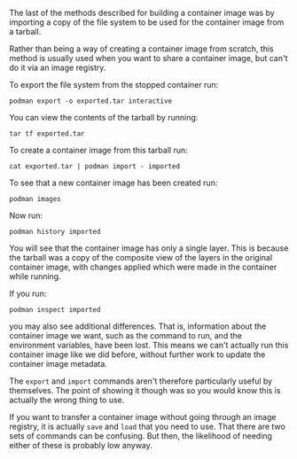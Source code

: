 The last of the methods described for building a container image was by importing a copy of the file system to be used for the container image from a tarball.

Rather than being a way of creating a container image from scratch, this method is usually used when you want to share a container image, but can't do it via an image registry.

To export the file system from the stopped container run:

```execute
podman export -o exported.tar interactive
````

You can view the contents of the tarball by running:

```execute
tar tf exported.tar
```

To create a container image from this tarball run:

```execute
cat exported.tar | podman import - imported
```

To see that a new container image has been created run:

```execute
podman images
```

Now run:

```execute
podman history imported
```

You will see that the container image has only a single layer. This is because the tarball was a copy of the composite view of the layers in the original container image, with changes applied which were made in the container while running.

If you run:

```execute
podman inspect imported
````

you may also see additional differences. That is, information about the container image we want, such as the command to run, and the environment variables, have been lost. This means we can't actually run this container image like we did before, without further work to update the container image metadata.

The `export` and `import` commands aren't therefore particularly useful by themselves. The point of showing it though was so you would know this is actually the wrong thing to use.

If you want to transfer a container image without going through an image registry, it is actually `save` and `load` that you need to use. That there are two sets of commands can be confusing. But then, the likelihood of needing either of these is probably low anyway.
